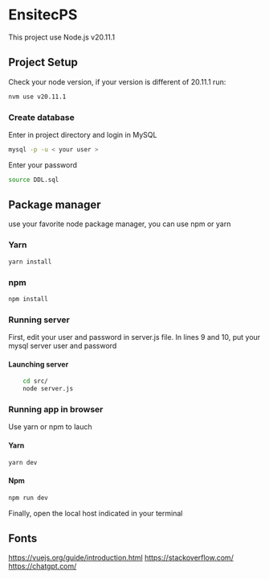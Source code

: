 # EnsitecPS
This project use Node.js v20.11.1
## Project Setup
Check your node version, if your version is different of 20.11.1 run: 

```sh
nvm use v20.11.1
```
### Create database
Enter in project directory and login in MySQL 
```sh
mysql -p -u < your user >
```
Enter your password

```sh
source DDL.sql
```

## Package manager
use your favorite node package manager, you can use npm or yarn

### Yarn 
```sh
yarn install
```

### npm
```sh
npm install
```

### Running server

First, edit your user and password in server.js file.
In lines 9 and 10, put your mysql server user and password

#### Launching server
```sh
    cd src/
    node server.js
```

### Running app in browser 
Use yarn or npm to lauch 

#### Yarn
```sh
yarn dev
```

#### Npm
```sh
npm run dev
```

Finally, open the local host indicated in your terminal

## Fonts
https://vuejs.org/guide/introduction.html
https://stackoverflow.com/
https://chatgpt.com/




